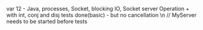 var 12 - Java, processes, Socket, blocking IO, Socket server Operation + with int, conj and disj tests done(basic) - but no cancellation \n
// MyServer needs to be started before tests
